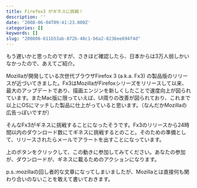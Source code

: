 ```yaml
---
title: Firefox3 がギネスに挑戦！
description: ''
date: '2008-06-04T09:41:23.000Z'
categories: []
keywords: []
slug: "200806-611b53ab-872b-48c1-b6a2-8236ee694f4d"
---
```

もう遅いかと思ったのですが、さきほど確認したら、日本からは3万人弱しかいなかったので、あえてご紹介。

Mozillaが開発している次世代ブラウザFirefox 3 (a.k.a. Fx3) の製品版のリリースが近づいてきました。Fx3はMozillaがFirefoxシリーズをリリースして以来、最大のアップデートであり、描画エンジンを新しくしたことで速度向上が図られています。またMac版に限っていえば、UI周りの改善が図られており、これまで以上にOSにマッチした製品に仕上がっていると思います。（なんだかMozillaの広告っぽいですが）

そんなFx3がギネスに挑戦することになったそうです。Fx3のリリースから24時間以内のダウンロード数にてギネスに挑戦するとのこと。そのための準備として、リリースされたらメールでアラートを出すことになっています。

上のボタンをクリックして、この動きに参加してみてください。あなたの参加が、ダウンロードが、ギネスに載るためのアクションになります。

p.s.:mozillaの回し者的な文章になってしまいましたが、Mozillaとは直接何も関わり合いのないことを敢えて書いておきます。
